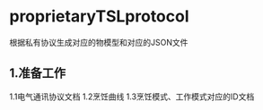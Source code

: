# proprietaryTSLprotocol
根据私有协议生成对应的物模型和对应的JSON文件
## 1.准备工作
1.1电气通讯协议文档
1.2烹饪曲线
1.3烹饪模式、工作模式对应的ID文档

